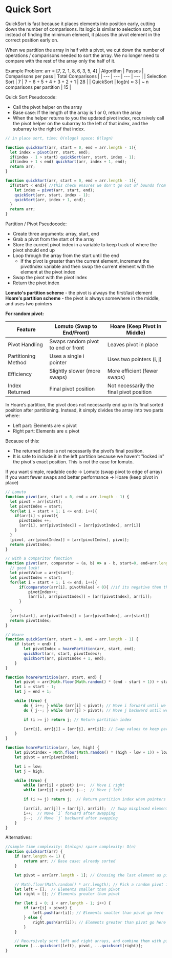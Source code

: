 # Quick Sort

QuickSort is fast because it places elements into position early, cutting down the number of comparisons. Its logic is similar to selection sort, but instead of finding the minimum element, it places the pivot element in the correct position early on. 

When we partition the array in half with a pivot, we cut down the number of operations / comparisons needed to sort the array. We no longer need to compare with the rest of the array only the half of it.

Example Problem: arr = [7, 2, 1, 8, 6, 3, 5, 4]
| Algorithm	| Passes | Comparisons per pass | Total Comparisons |
| --- | --- | --- | --- |
| Selection Sort	| 7 | 7 + 6 + 5 + 4 + 3 + 2 + 1	 | 28 |
| QuickSort | log(n) ≈ 3 | ~ n comparisons per partition | 15 |


Quick Sort Pseudocode:
* Call the pivot helper on the array
* Base case: If the length of the array is 1 or 0, return the array
* When the helper returns to you the updated pivot index, recursively call the pivot helper on the subarray to the left of that index, and the subarray to the right of that index.

```js
// in place sort, time: O(nlogn) space: O(logn)

function quickSort(arr, start = 0, end = arr.length - 1){
  let index = pivot(arr, start, end);
  if(index - 1 > start) quickSort(arr, start, index - 1);
  if(index + 1 < end) quickSort(arr, index + 1, end);
  return arr;
}

function quickSort(arr, start = 0, end = arr.length - 1){
  if(start < end){ //this check ensures we don't go out of bounds from left to right for each partition
    let index = pivot(arr, start, end);
    quickSort(arr, start, index - 1);
    quickSort(arr, index + 1, end);
  }
  return arr;
}
```

Partition / Pivot Pseudocode:
* Create three arguments: array, start, end
* Grab a pivot from the start of the array
* Store the current pivot index in a variable to keep track of where the pivot should end up
* Loop through the array from the start until the end
  * If the pivot is greater than the current element, increment the pivotIndex variable and then swap the current element with the element at the pivot index
* Swap the pivot with the pivot index
* Return the pivot index 


**Lomuto's partition scheme** - the pivot is always the first/last element  
**Hoare's partition scheme** - the pivot is always somewhere in the middle, and uses two pointers

**For random pivot:**

| Feature | Lomuto (Swap to End/Front) | Hoare (Keep Pivot in Middle) |
| --- | --- | --- |
| Pivot Handling | Swaps random pivot to end or front| Leaves pivot in place | 
| Partitioning Method	| Uses a single i pointer | Uses two pointers (i, j) |
| Efficiency | Slightly slower (more swaps) | More efficient (fewer swaps) |
| Index Returned | Final pivot position | Not necessarily the final pivot position |

In Hoare’s partition, the pivot does not necessarily end up in its final sorted position after partitioning. Instead, it simply divides the array into two parts where:

* Left part: Elements are ≤ pivot
* Right part: Elements are ≥ pivot

Because of this:

* The returned index is not necessarily the pivot’s final position.
* It is safe to include it in the left partition because we haven't "locked in" the pivot's exact position. This is not the case for lomuto. 

If you want simple, readable code → Lomuto (swap pivot to edge of array)  
If you want fewer swaps and better performance → Hoare (keep pivot in place)

```js
// Lomuto
function pivot(arr, start = 0, end = arr.length - 1) {
  let pivot = arr[start];
  let pivotIndex = start;
  for(let i = start + 1; i <= end; i++){
    if(arr[i] < pivot){
      pivotIndex ++;
      [arr[i], arr[pivotIndex]] = [arr[pivotIndex], arr[i]]
    }
  }
  [pivot, arr[pivotIndex]] = [arr[pivotIndex], pivot];
  return pivotIndex;
}

// with a comparitor function
function pivot(arr, comparator = (a, b) => a - b, start=0, end=arr.length - 1){
  // good luck!
  let pivotValue = arr[start];
  let pivotIndex = start;
  for(let i = start + 1; i <= end; i++){
      if(comparator(arr[i], pivotValue) < 0){ //if its negative then the current element is less than the pivotValue
          pivotIndex++;
          [arr[i], arr[pivotIndex]] = [arr[pivotIndex], arr[i]];
      }
      
  }
  [arr[start], arr[pivotIndex]] = [arr[pivotIndex], arr[start]]
  return pivotIndex;
}
```

```js
// Hoare
function quickSort(arr, start = 0, end = arr.length - 1) {
    if (start < end) {
        let pivotIndex = hoarePartition(arr, start, end);
        quickSort(arr, start, pivotIndex);
        quickSort(arr, pivotIndex + 1, end);
    }
}

function hoarePartition(arr, start, end) {
    let pivot = arr[Math.floor(Math.random() * (end - start + 1)) + start]; //Math.floor((start + end) / 2)
    let i = start - 1;
    let j = end + 1;

    while (true) {
        do { i++; } while (arr[i] < pivot); // Move i forward until we find a value ≥ pivot
        do { j--; } while (arr[j] > pivot); // Move j backward until we find a value ≤ pivot

        if (i >= j) return j; // Return partition index

        [arr[i], arr[j]] = [arr[j], arr[i]]; // Swap values to keep partition correct
    }
}

function hoarePartition(arr, low, high) {
    let pivotIndex = Math.floor(Math.random() * (high - low + 1)) + low; //adding the low offsets the random number by the low index
    let pivot = arr[pivotIndex];

    let i = low;
    let j = high;

    while (true) {
        while (arr[i] < pivot) i++;  // Move i right
        while (arr[j] > pivot) j--;  // Move j left

        if (i >= j) return j;  // Return partition index when pointers cross

        [arr[i], arr[j]] = [arr[j], arr[i]];  // Swap misplaced elements
        i++;  // Move `i` forward after swapping
        j--;  // Move `j` backward after swapping
    }
}
```

Alternatives: 

```js
//simple time complexity: O(nlogn) space complexity: O(n)
function quicksort(arr) {
    if (arr.length <= 1) {
        return arr; // Base case: already sorted
    }

    let pivot = arr[arr.length - 1]; // Choosing the last element as pivot

    // Math.floor(Math.random() * arr.length); // Pick a random pivot index
    let left = [];  // Elements smaller than pivot
    let right = []; // Elements greater than pivot

    for (let i = 0; i < arr.length - 1; i++) {
        if (arr[i] < pivot) {
            left.push(arr[i]); // Elements smaller than pivot go here
        } else {
            right.push(arr[i]); // Elements greater than pivot go here
        }
    }

    // Recursively sort left and right arrays, and combine them with pivot
    return [...quicksort(left), pivot, ...quicksort(right)];
}
```
